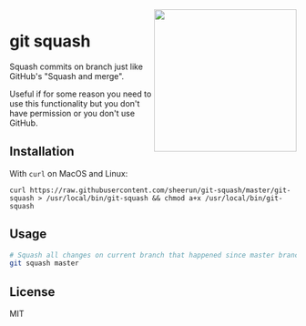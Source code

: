 <img align="right" height="250" src="https://i.imgur.com/4iAqPLR.jpg">

# git squash 

Squash commits on branch just like GitHub's "Squash and merge".

Useful if for some reason you need to use this functionality but you don't have permission or you don't use GitHub.

## Installation

With `curl` on MacOS and Linux:

```
curl https://raw.githubusercontent.com/sheerun/git-squash/master/git-squash > /usr/local/bin/git-squash && chmod a+x /usr/local/bin/git-squash
```

## Usage

```sh
# Squash all changes on current branch that happened since master branch
git squash master
```

## License

MIT
